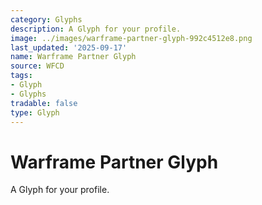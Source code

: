 ```yaml
---
category: Glyphs
description: A Glyph for your profile.
image: ../images/warframe-partner-glyph-992c4512e8.png
last_updated: '2025-09-17'
name: Warframe Partner Glyph
source: WFCD
tags:
- Glyph
- Glyphs
tradable: false
type: Glyph
---
```


# Warframe Partner Glyph

A Glyph for your profile.

